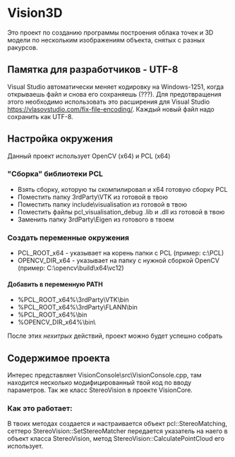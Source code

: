# Vision3D
Это проект по созданию программы построения облака точек и 3D модели по нескольким изображениям объекта, снятых с разных ракурсов.

## Памятка для разработчиков - UTF-8
Visual Studio автоматически меняет кодировку на Windows-1251, когда
открываешь файл и снова его сохраняешь (???). Для предотвращения этого
необходимо использовать это расширения для Visual Studio https://vlasovstudio.com/fix-file-encoding/. Каждый новый файл надо сохранить как UTF-8.

## Настройка окружения
Данный проект использует OpenCV (x64) и PCL (x64)

### "Сборка" библиотеки PCL
- Взять сборку, которую ты скомпилировал и x64 готовую сборку PCL
- Поместить папку 3rdParty\VTK из готовой в твою
- Поместить папку include\visualisation из готовой в твою
- Поместить файлы pcl_visualisation_debug .lib и .dll из готовой в твою
- Заменить папку 3rdParty\Eigen из готового в твоем

### Создать переменные окружения
- PCL_ROOT_x64 - указывает на корень папки с PCL (пример: c:\PCL)
- OPENCV_DIR_x64 - указывает на папку с нужной сборкой OpenCV (пример: C:\opencv\build\x64\vc12)
#### Добавить в переменную PATH
- %PCL_ROOT_x64%\3rdParty\VTK\bin
- %PCL_ROOT_x64%\3rdParty\FLANN\bin
- %PCL_ROOT_x64%\bin
- %OPENCV_DIR_x64%\bin\

После этих *нехитрых* действий, проект можно будет успешно собрать

## Содержимое проекта
Интерес представляет VisionConsole\src\VisionConsole.cpp, там находится несколько модифицированный твой код по вводу параметров. Так же класс StereoVision в проекте VisionCore.
### Как это работает:
В твоих методах создается и настраивается объект pcl::StereoMatching, сеттеро StereoVision::SetStereoMatcher передается указатель на наего в объект класса StereoVision, метод StereoVision::CalculatePointCloud его использует.
